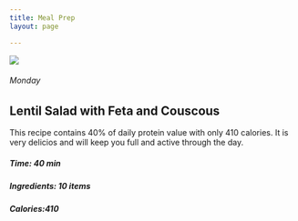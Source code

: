```yaml
---
title: Meal Prep
layout: page

---
```


<main>



<section class="recipetop">

<img src="/images/n_recipe_1/n_recipe_1.jpg" class="c50">

<div class="recipeinfo c50">
<h6>Monday</h6>
<h2>Lentil Salad with Feta and Couscous</h2>
<p>This recipe contains 40% of daily protein value with only 410 calories. It is very delicios and will keep you full and active through the day. </p>
<h5>Time: 40 min</h5>
<h5>Ingredients: 10 items</h5>
<h5>Calories:410</h5>
</div>


</section>